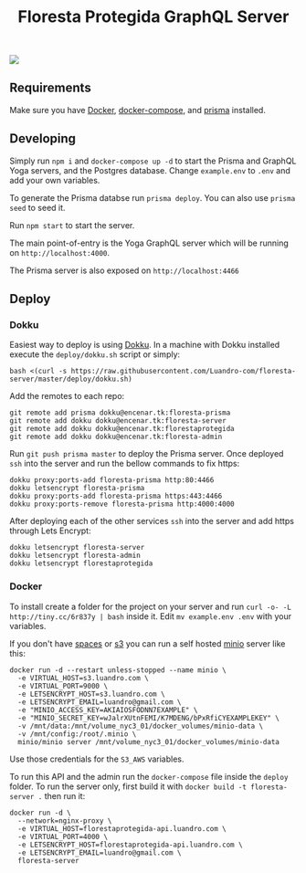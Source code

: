 <h1 align="center"><strong>Floresta Protegida GraphQL Server</strong></h1>

<br />

![](https://imgur.com/lIi4YrZ.png)



## Requirements

Make sure you have [Docker](https://docs.docker.com/install/), [docker-compose](https://docs.docker.com/compose/install/), and [prisma](https://www.prisma.io/docs/prisma-cli-and-configuration/using-the-prisma-cli-alx4/) installed.

## Developing

Simply run `npm i` and `docker-compose up -d` to start the Prisma and GraphQL Yoga servers, and the Postgres database. Change `example.env` to `.env` and add your own variables.

To generate the Prisma databse run `prisma deploy`. You can also use `prisma seed` to seed it.

Run `npm start` to start the server.

The main point-of-entry is the Yoga GraphQL server which will be running on `http://localhost:4000`.

The Prisma server is also exposed on `http://localhost:4466`

## Deploy

### Dokku

Easiest way to deploy is using [Dokku](https://github.com/dokku/dokku). In a machine with Dokku installed execute the `deploy/dokku.sh` script or simply:
```
bash <(curl -s https://raw.githubusercontent.com/Luandro-com/floresta-server/master/deploy/dokku.sh)
```

Add the remotes to each repo:

```
git remote add prisma dokku@encenar.tk:floresta-prisma
git remote add dokku dokku@encenar.tk:floresta-server
git remote add dokku dokku@encenar.tk:florestaprotegida
git remote add dokku dokku@encenar.tk:floresta-admin
```

Run `git push prisma master` to deploy the Prisma server. Once deployed `ssh` into the server and run the bellow commands to fix https:

```
dokku proxy:ports-add floresta-prisma http:80:4466
dokku letsencrypt floresta-prisma
dokku proxy:ports-add floresta-prisma https:443:4466
dokku proxy:ports-remove floresta-prisma http:4000:4000
```

After deploying each of the other services `ssh` into the server and add https through Lets Encrypt:
```
dokku letsencrypt floresta-server
dokku letsencrypt floresta-admin
dokku letsencrypt florestaprotegida
```

### Docker

To install create a folder for the project on your server and run `curl -o- -L http://tiny.cc/6r837y | bash` inside it. Edit `mv example.env .env` with your variables.

If you don't have [spaces](https://www.digitalocean.com/docs/spaces/) or [s3](https://aws.amazon.com/s3/) you can run a self hosted [minio](https://min.io/) server like this:
```
docker run -d --restart unless-stopped --name minio \
  -e VIRTUAL_HOST=s3.luandro.com \
  -e VIRTUAL_PORT=9000 \
  -e LETSENCRYPT_HOST=s3.luandro.com \
  -e LETSENCRYPT_EMAIL=luandro@gmail.com \
  -e "MINIO_ACCESS_KEY=AKIAIOSFODNN7EXAMPLE" \
  -e "MINIO_SECRET_KEY=wJalrXUtnFEMI/K7MDENG/bPxRfiCYEXAMPLEKEY" \
  -v /mnt/data:/mnt/volume_nyc3_01/docker_volumes/minio-data \
  -v /mnt/config:/root/.minio \
  minio/minio server /mnt/volume_nyc3_01/docker_volumes/minio-data
```

Use those credentials for the `S3_AWS` variables.

To run this API and the admin run the `docker-compose` file inside the `deploy` folder. To run the server only, first build it with `docker build -t floresta-server .` then run it:
```
docker run -d \
  --network=nginx-proxy \
  -e VIRTUAL_HOST=florestaprotegida-api.luandro.com \
  -e VIRTUAL_PORT=4000 \
  -e LETSENCRYPT_HOST=florestaprotegida-api.luandro.com \
  -e LETSENCRYPT_EMAIL=luandro@gmail.com \
  floresta-server
```
